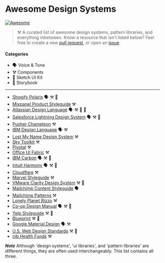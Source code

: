 # Awesome Design Systems

[![Awesome](https://cdn.rawgit.com/sindresorhus/awesome/d7305f38d29fed78fa85652e3a63e154dd8e8829/media/badge.svg)](https://github.com/sindresorhus/awesome)

> ⚒ A curated list of awesome design systems, pattern libraries, and everything inbetween. Know a resource that isn't listed below? Feel free to create a new [pull request](https://github.com/alexpate/awesome-design-systems/pulls), or open an [issue](https://github.com/alexpate/awesome-design-systems/issues/new).

#### Categories

- 🗣 Voice & Tone
- ⚒ Components
- 🎨 Sketch UI Kit
- 📓 Storybook

- - -

- [Shopify Polaris](https://polaris.shopify.com) 🗣 ⚒ 🎨
- [Mixpanel Product Styleguide](http://mixpanel.github.io/mixpanel-common/examples/style-guide-new) ⚒
- [Atlassian Design Language](https://atlassian.design) 🗣 ⚒ 🎨 📓
- [Salesforce Lightning Design System](https://www.lightningdesignsystem.com) 🗣 ⚒ 🎨
- [Pusher Chameleon](http://pusher.github.io/chameleon/) ⚒
- [IBM Design Language](https://www.ibm.com/design/language/) 🗣 ⚒
- [Lost My Name Design System](http://design-system.lostmy.name/) ⚒
- [Sky Toolkit](https://www.sky.com/toolkit) ⚒
- [Pivotal](http://styleguide.pivotal.io/) ⚒
- [Office UI Fabric](https://dev.office.com/fabric) ⚒
- [IBM Carbon](http://carbondesignsystem.com/) 🗣 ⚒ 🎨
- [Intuit Harmony](http://harmony.intuit.com/) 🗣 ⚒ 🎨
- [Cloudflare](https://cloudflare.github.io/cf-ui/) ⚒
- [Marvel Styleguide](https://marvelapp.com/styleguide) ⚒
- [VMware Clarity Design System](https://vmware.github.io/clarity/) ⚒ 🎨
- [Mailchimp Content Styleguide](http://styleguide.mailchimp.com/) 🗣
- [Mailchimp Patterns](http://ux.mailchimp.com/patterns) ⚒
- [Lonely Planet Rizzo](http://rizzo.lonelyplanet.com/) ⚒
- [Co-op Design Manual](https://coop-design-manual.herokuapp.com/) 🗣 ⚒ 🎨
- [Yelp Styleguide](http://yelp.com/styleguide) ⚒ 🎨
- [Blueprint](http://blueprintjs.com/) ⚒ 🎨
- [Google Material Design](https://material.io/) 🗣 ⚒
- [U.S. Web Design Standards](https://standards.usa.gov/) ⚒ 🎨
- [nib Health Funds](https://design.nib.com.au/) ⚒

***Note***
Although 'design systems', 'ui libraries', and 'pattern libraries' are different things, they are often used interchangeably. This list contains all three.
